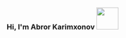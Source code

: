 ### Hi, I'm Abror Karimxonov <img src='https://media1.giphy.com/media/dVjJX3VzcebDUD1prk/giphy.gif?cid=ecf05e47ne2fe7jpcd28yjwevvnzrg52x5xjzznip1kdsd7t&rid=giphy.gif&ct=s' width='50px'/>
